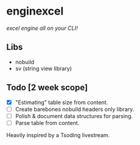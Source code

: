 # enginexcel
*excel engine all on your CLI!*


## Libs
* nobuild
* sv (string view library)

## Todo [2 week scope]
- [x] "Estimating" table size from content.
- [ ] Create barebones nobuild headers only library.
- [ ] Polish & document data structures for parsing.
- [ ] Parse table from content.

Heavily inspired by a Tsoding livestream.
